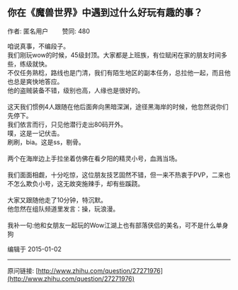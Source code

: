 ## 你在《魔兽世界》中遇到过什么好玩有趣的事？

作者: 匿名用户&nbsp;&nbsp;&nbsp;&nbsp;&nbsp;&nbsp;&nbsp;&nbsp;赞同: 480


咱说真事，不编段子。<br>我们刚玩wow的时候，45级封顶。大家都是上班族，有位赋闲在家的朋友时间多些，练级就快。<br>不仅任务熟稔，路线也是门清，我们有陌生地区的副本任务，总拉他一起，而且他也总是爽快地答应。<br>他的盗贼装备不错，级别也高，人缘也是很好的。<br><br>这天我们惯例4人跟随在他后面奔向黑暗深渊，途径黑海岸的时候，他忽然说你们先停下。<br>我们依言而行，只见他潜行走出80码开外。<br>噗，这是一记伏击。<br>刷刷，bia。这是ss，剔骨。<br><br>两个在海岸边上手拉坐着仿佛在看夕阳的精灵小号，血溅当场。<br><br>我们面面相觑，十分吃惊，这位朋友技艺固然不错，但一来不热衷于PVP，二来也不怎么欺负小号，这无故突施辣手，却有些蹊跷。<br><br>大家又跟随他走了10分钟，特沉默。<br>他忽然在组队频道里发言：操，玩浪漫。<br><br>我补一句:他和女朋友一起玩的Wow江湖上也有部落侠侣的美名，可不是什么单身狗



编辑于 2015-01-02



---
原问链接: [http://www.zhihu.com/question/27271976](http://www.zhihu.com/question/27271976)